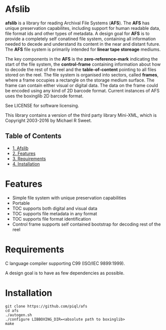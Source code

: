 # Afslib

**afslib** is a library for reading Archival File Systems (**AFS**). The **AFS** has unique preservation capabilites, including support for human readable data, file format ids and other types of metadata. A design goal for **AFS** is to provide a completely self conatined file system, containing all information needed to decede and understand its content in the near and distant future. The **AFS** file system is primarily intended for **linear tape storeage** mediums.

The key components in the **AFS** is the **zero-reference-mark** indicating the start of the file system, the **control-frame** containing information about how to decode the rest of the reel and the **table-of-content** pointing to all files stored on the reel. The file system is organised into sectors, called **frames**, where a frame occupies a rectangle on the storage medium surface. The frame can contain either visual or digital data. The data on the frame could be encoded using any kind of 2D barcode format. Current instances of AFS uses the boxinglib 2D barcode format.

See LICENSE for software licensing.

This library contains a version of the third party library Mini-XML, which is Copyright 2003-2016 by Michael R Sweet.

<div id="table-of-contents">
<h2>Table of Contents</h2>
<div id="text-table-of-contents">
<ul>
<li><a href="#sec-1">1. Afslib</a></li>
<li><a href="#sec-2">2. Features</a></li>
<li><a href="#sec-3">3. Requirements</a></li>
<li><a href="#sec-4">4. Installation</a></li>
</ul>
</div>
</div>

# Features

-   Simple file system with unique preservation capabilities
-   Portable
-   TOC supports both digital and visual data
-   TOC supports file metadata in any format
-   TOC supports file format identification
-   Control frame supports self contained bootstrap for decoding rest of the reel

# Requirements

C language compiler supporting C99 (ISO/IEC 9899:1999).

A design goal is to have as few dependencies as possible.

# Installation

    git clone https://github.com/piql/afs
    cd afs
    ./autogen.sh
    ./configure LIBBOXING_DIR=<absolute path to boxinglib>
    make
